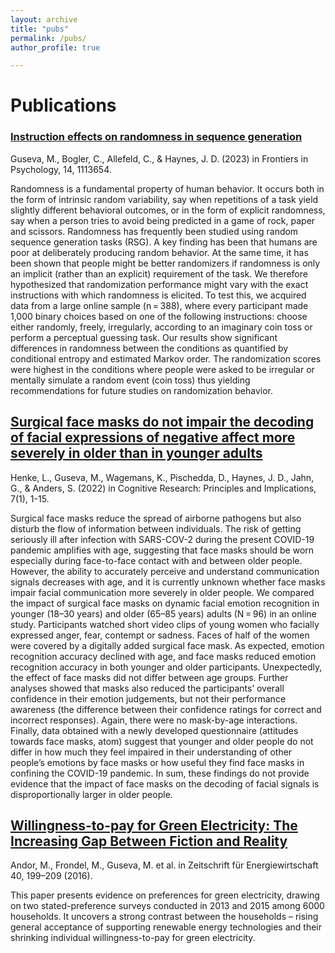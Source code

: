 ```yaml
---
layout: archive
title: "pubs"
permalink: /pubs/
author_profile: true

---
```


# Publications

### [Instruction effects on randomness in sequence generation](https://www.frontiersin.org/articles/10.3389/fpsyg.2023.1113654/full)
Guseva, M., Bogler, C., Allefeld, C., & Haynes, J. D. (2023) in Frontiers in Psychology, 14, 1113654.

Randomness is a fundamental property of human behavior. It occurs both in the form of intrinsic random variability, 
say when repetitions of a task yield slightly different behavioral outcomes, or in the form of explicit randomness, say 
when a person tries to avoid being predicted in a game of rock, paper and scissors. Randomness has frequently been studied 
using random sequence generation tasks (RSG). A key finding has been that humans are poor at deliberately producing random behavior. 
At the same time, it has been shown that people might be better randomizers if randomness is only an implicit (rather than an explicit) 
requirement of the task. We therefore hypothesized that randomization performance might vary with the exact instructions with which 
randomness is elicited. To test this, we acquired data from a large online sample (n = 388), where every participant made 1,000 binary 
choices based on one of the following instructions: choose either randomly, freely, irregularly, according to an imaginary coin toss or 
perform a perceptual guessing task. Our results show significant differences in randomness between the conditions as quantified by 
conditional entropy and estimated Markov order. The randomization scores were highest in the conditions where people were asked to be 
irregular or mentally simulate a random event (coin toss) thus yielding recommendations for future studies on randomization behavior.



## [Surgical face masks do not impair the decoding of facial expressions of negative affect more severely in older than in younger adults](https://cognitiveresearchjournal.springeropen.com/articles/10.1186/s41235-022-00403-8)

Henke, L., Guseva, M., Wagemans, K., Pischedda, D., Haynes, J. D., Jahn, G., & Anders, S. (2022) in Cognitive Research: Principles and Implications, 7(1), 1-15.

Surgical face masks reduce the spread of airborne pathogens but also disturb the flow of information between individuals. The risk of 
getting seriously ill after infection with SARS-COV-2 during the present COVID-19 pandemic amplifies with age, suggesting that face masks
should be worn especially during face-to-face contact with and between older people. However, the ability to accurately perceive and 
understand communication signals decreases with age, and it is currently unknown whether face masks impair facial communication more 
severely in older people. We compared the impact of surgical face masks on dynamic facial emotion recognition in younger (18–30 years) 
and older (65–85 years) adults (N = 96) in an online study. Participants watched short video clips of young women who facially expressed
anger, fear, contempt or sadness. Faces of half of the women were covered by a digitally added surgical face mask. As expected, emotion 
recognition accuracy declined with age, and face masks reduced emotion recognition accuracy in both younger and older participants.
Unexpectedly, the effect of face masks did not differ between age groups. Further analyses showed that masks also reduced the participants’ 
overall confidence in their emotion judgements, but not their performance awareness (the difference between their confidence ratings for 
correct and incorrect responses). Again, there were no mask-by-age interactions. Finally, data obtained with a newly developed questionnaire
(attitudes towards face masks, atom) suggest that younger and older people do not differ in how much they feel impaired in their
understanding of other people’s emotions by face masks or how useful they find face masks in confining the COVID-19 pandemic. In sum, 
these findings do not provide evidence that the impact of face masks on the decoding of facial signals is disproportionally larger in 
older people.




## [Willingness-to-pay for Green Electricity: The Increasing Gap Between Fiction and Reality](https://link.springer.com/article/10.1007/s12398-016-0185-4)

Andor, M., Frondel, M., Guseva, M. et al. in Zeitschrift für Energiewirtschaft 40, 199–209 (2016).

This paper presents evidence on preferences for green electricity, drawing on two stated-preference surveys conducted in 2013
and 2015 among 6000 households. It uncovers a strong contrast between the households – rising general acceptance of supporting 
renewable energy technologies and their shrinking individual willingness-to-pay for green electricity.
